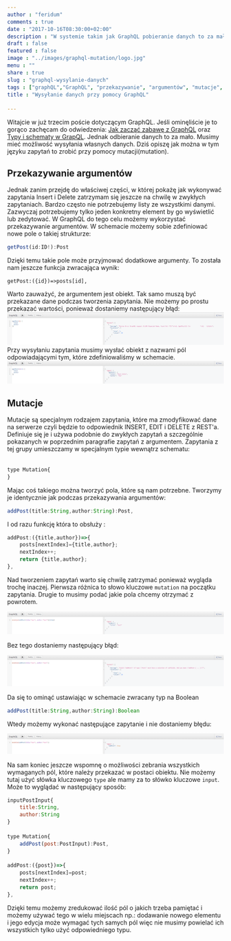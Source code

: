 ```yaml
---
author : "feridum"
comments : true
date : "2017-10-16T08:30:00+02:00"
description : "W systemie takim jak GraphQL pobieranie danych to za mało. Musimy mieć również możliwość wysyłania danych"
draft : false
featured : false
image : "../images/graphql-mutation/logo.jpg"
menu : ""
share : true
slug : "graphql-wysylanie-danych"
tags : ["graphQL","GraphQL", "przekazywanie", "argumentów", "mutacje", "mutations"]
title : "Wysyłanie danych przy pomocy GraphQL"

---
```


Witajcie w już trzecim poście dotyczącym GraphQL. Jeśli ominęliście je to gorąco zachęcam do odwiedzenia: [Jak zacząć zabawę z GraphQL](https://fsgeek.pl/post/czym-jest-graphql/) oraz [Typy i schematy w GrapQL](https://fsgeek.pl/post/graphql-wlasne-typy/). Jednak odbieranie danych to za mało. Musimy mieć możliwość wysyłania własnych danych. Dziś opiszę jak można w tym języku zapytań to zrobić przy pomocy mutacji(mutation).
<!--more-->

## Przekazywanie argumentów

Jednak zanim przejdę do właściwej części, w której pokażę jak wykonywać zapytania Insert i Delete zatrzymam się jeszcze na chwilę w zwykłych zapytaniach. Bardzo często nie potrzebujemy listy ze wszystkimi danymi. Zazwyczaj potrzebujemy tylko jeden konkretny element by go wyświetlić lub zedytować.  W GraphQL do tego celu możemy wykorzystać przekazywanie argumentów. W schemacie możemy sobie zdefiniować nowe pole o takiej strukturze:

```javascript
getPost(id:ID!):Post
```

Dzięki temu takie pole może przyjmować dodatkowe argumenty. To została nam jeszcze funkcja zwracająca wynik:
```javascripit
getPost:({id})=>posts[id],
```
Warto zauważyć, że argumentem jest obiekt. Tak samo muszą być przekazane dane podczas tworzenia zapytania. Nie możemy po prostu przekazać wartości, ponieważ dostaniemy następujący błąd: 
![arguments_error](../images/graphql-mutation/argument_error.png)
Przy wysyłaniu zapytania musimy wysłać obiekt z nazwami pól odpowiadającymi tym, które zdefiniowaliśmy w schemacie.
![arguments_success](../images/graphql-mutation/argument_success.png)

## Mutacje

Mutacje są specjalnym rodzajem zapytania, które ma zmodyfikować dane na serwerze czyli będzie to odpowiednik INSERT, EDIT i DELETE z REST'a. Definiuje się je i używa podobnie do zwykłych zapytań a szczególnie pokazanych w poprzednim paragrafie zapytań z argumentem. Zapytania z tej grupy umieszczamy w specjalnym typie wewnątrz schematu: 

```javascript

type Mutation{
}

```

Mając coś takiego można tworzyć pola, które są nam potrzebne. Tworzymy je identycznie jak podczas przekazywania argumentów: 

```javascript
addPost(title:String,author:String):Post,
```

I od razu funkcję która to obsłuży :

```javascript
addPost:({title,author})=>{
    posts[nextIndex]={title,author};
    nextIndex++;
    return {title,author};
},
```

Nad tworzeniem zapytań warto się chwilę zatrzymać ponieważ wygląda trochę inaczej. Pierwsza różnica to słowo kluczowe `mutation` na początku zapytania. Drugie to musimy podać jakie pola chcemy otrzymać z powrotem. 

![mutation_subfield](../images/graphql-mutation/mutation_subfield.png)

Bez tego dostaniemy następujący błąd:

![mutation_error](../images/graphql-mutation/mutation_error.png)

Da się to ominąć ustawiając w schemacie zwracany typ na Boolean

```javascript
addPost(title:String,author:String):Boolean
```
Wtedy możemy wykonać następujące zapytanie i nie dostaniemy błędu: 

![mutation_bool](../images/graphql-mutation/mutation_bool.png)

Na sam koniec jeszcze wspomnę o możliwości zebrania wszystkich wymaganych pól, które należy przekazać w postaci obiektu. Nie możemy tutaj użyć słówka kluczowego `type` ale mamy za to słówko kluczowe `input`. Może to wyglądać w następujący sposób:

```javascript
inputPostInput{
    title:String,
    author:String
}

type Mutation{
    addPost(post:PostInput):Post,
}

addPost:({post})=>{
    posts[nextIndex]=post;
    nextIndex++;
    return post;
},

```

Dzięki temu możemy zredukować ilość pól o jakich trzeba pamiętać i możemy używać tego w wielu miejscach np.: dodawanie nowego elementu i jego edycja może wymagać tych samych pól więc nie musimy powielać ich wszystkich tylko użyć odpowiedniego typu.
